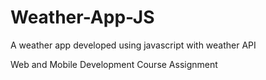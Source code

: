 # Weather-App-JS
A weather app developed using javascript with weather API

Web and Mobile Development Course Assignment
